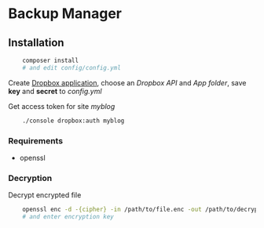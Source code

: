 # Backup Manager

## Installation

```bash
    composer install
    # and edit config/config.yml
```

Create [Dropbox application](https://www.dropbox.com/developers/apps),
choose an *Dropbox API* and *App folder*, save **key** and **secret** to *config.yml*

Get access token for site *myblog*

```bash
    ./console dropbox:auth myblog
```

### Requirements

* openssl

### Decryption

Decrypt encrypted file

```bash
    openssl enc -d -{cipher} -in /path/to/file.enc -out /path/to/decrypted/file
    # and enter encryption key
```
